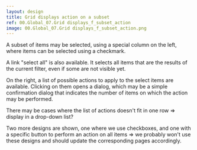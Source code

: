 ```yaml
---
layout: design
title: Grid displays action on a subset
ref: 00.Global_07.Grid displays_f_subset_action
image: 00.Global_07.Grid displays_f_subset_action.png
---
```


A subset of items may be selected, using a special column on the left, where items can be selected using a checkmark.

A link "select all" is also available. It selects all items that are the results of the current filter, even if some are not visible yet.

On the right, a list of possible actions to apply to the select items are available. Clicking on them opens a dialog, which may be a simple confirmation dialog that indicates the number of items on which the action may be performed.

There may be cases where the list of actions doesn't fit in one row => display in a drop-down list?

Two more designs are shown, one where we use checkboxes, and one with a specific button to perform an action on all items => we probably won't use these designs and should update the corresponding pages accordingly.
